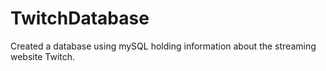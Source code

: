 # TwitchDatabase
Created a database using mySQL holding information about the streaming website Twitch.
